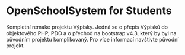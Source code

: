# OpenSchoolSystem for Students
Kompletní remake projektu Výpisky. Jedná se o přepis Výpisků do objektového PHP, PDO a o přechod na bootstrap v4.3, který by byl na původním projektu komplikovaný. Pro více informací navštivte původní projekt.
